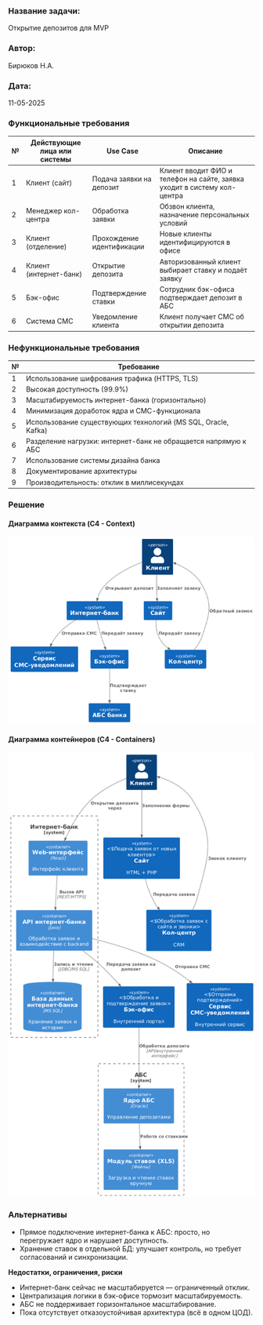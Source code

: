 ### <a name="_b7urdng99y53"></a>**Название задачи:**
Открытие депозитов для MVP

### <a name="_hjk0fkfyohdk"></a>**Автор:**
Бирюков Н.А.

### <a name="_uanumrh8zrui"></a>**Дата:**
11-05-2025

### <a name="_3bfxc9a45514"></a>**Функциональные требования**
| № | Действующие лица или системы  | Use Case                  | Описание |
|---|-------------------------------|---------------------------|----------|
| 1 | Клиент (сайт)                 | Подача заявки на депозит  | Клиент вводит ФИО и телефон на сайте, заявка уходит в систему кол-центра |
| 2 | Менеджер кол-центра           | Обработка заявки          | Обзвон клиента, назначение персональных условий |
| 3 | Клиент (отделение)            | Прохождение идентификации | Новые клиенты идентифицируются в офисе |
| 4 | Клиент (интернет-банк)        | Открытие депозита         | Авторизованный клиент выбирает ставку и подаёт заявку |
| 5 | Бэк-офис                      | Подтверждение ставки      | Сотрудник бэк-офиса подтверждает депозит в АБС |
| 6 | Система СМС                   | Уведомление клиента       | Клиент получает СМС об открытии депозита |

### <a name="_u8xz25hbrgql"></a>**Нефункциональные требования**
| № | Требование                                    |
|---|-----------------------------------------------|
| 1 | Использование шифрования трафика (HTTPS, TLS) |
| 2 | Высокая доступность (99.9%) |
| 3 | Масштабируемость интернет-банка (горизонтально) |
| 4 | Минимизация доработок ядра и СМС-функционала |
| 5 | Использование существующих технологий (MS SQL, Oracle, Kafka) |
| 6 | Разделение нагрузки: интернет-банк не обращается напрямую к АБС |
| 7 | Использование системы дизайна банка |
| 8 | Документирование архитектуры |
| 9 | Производительность: отклик в миллисекундах |

### <a name="_qmphm5d6rvi3"></a>**Решение**
#### Диаграмма контекста (C4 - Context)
![context](C4_context.png "C4 Context")

#### Диаграмма контейнеров (C4 - Containers)
![containers](C4_containers.png "C4 Containers")

### <a name="_bjrr7veeh80c"></a>**Альтернативы**
- Прямое подключение интернет-банка к АБС: просто, но перегружает ядро и нарушает доступность.
- Хранение ставок в отдельной БД: улучшает контроль, но требует согласований и синхронизации.

**Недостатки, ограничения, риски**
- Интернет-банк сейчас не масштабируется — ограниченный отклик.
- Централизация логики в бэк-офисе тормозит масштабируемость.
- АБС не поддерживает горизонтальное масштабирование.
- Пока отсутствует отказоустойчивая архитектура (всё в одном ЦОД).
